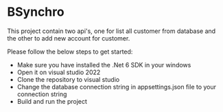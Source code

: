# BSynchro
This project contain two api's, one for list all customer from database and the other to add new account for customer.

Please follow the below steps to get started:
- Make sure you have installed the .Net 6 SDK in your windows
- Open it on visual studio 2022
- Clone the repository to visual studio
- Change the database connection string in appsettings.json file to your connection string
- Build and run the project
